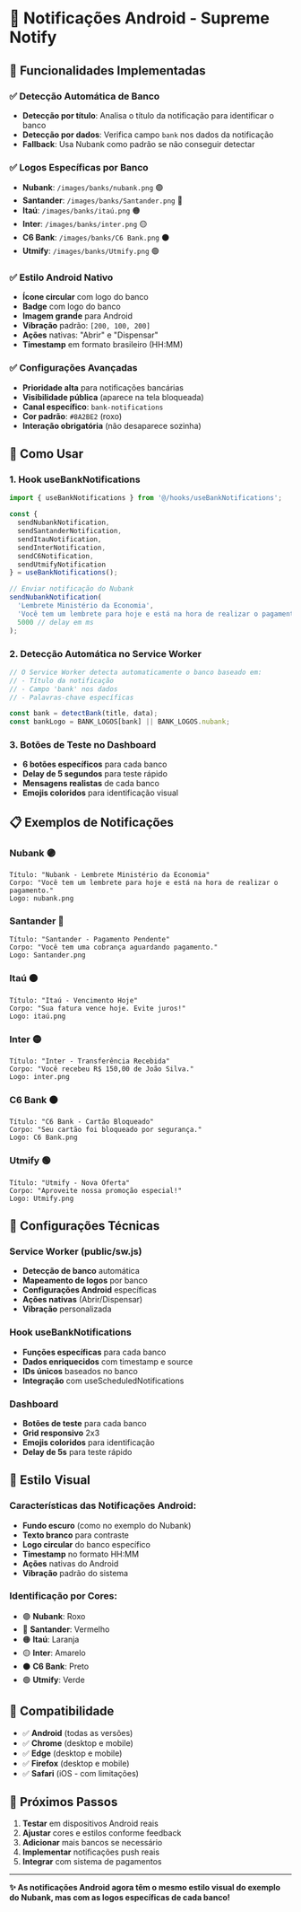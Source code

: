 # 📱 Notificações Android - Supreme Notify

## 🎯 Funcionalidades Implementadas

### ✅ **Detecção Automática de Banco**
- **Detecção por título**: Analisa o título da notificação para identificar o banco
- **Detecção por dados**: Verifica campo `bank` nos dados da notificação
- **Fallback**: Usa Nubank como padrão se não conseguir detectar

### ✅ **Logos Específicas por Banco**
- **Nubank**: `/images/banks/nubank.png` 🟣
- **Santander**: `/images/banks/Santander.png` 🔴
- **Itaú**: `/images/banks/itaú.png` 🟠
- **Inter**: `/images/banks/inter.png` 🟡
- **C6 Bank**: `/images/banks/C6 Bank.png` ⚫
- **Utmify**: `/images/banks/Utmify.png` 🟢

### ✅ **Estilo Android Nativo**
- **Ícone circular** com logo do banco
- **Badge** com logo do banco
- **Imagem grande** para Android
- **Vibração** padrão: `[200, 100, 200]`
- **Ações** nativas: "Abrir" e "Dispensar"
- **Timestamp** em formato brasileiro (HH:MM)

### ✅ **Configurações Avançadas**
- **Prioridade alta** para notificações bancárias
- **Visibilidade pública** (aparece na tela bloqueada)
- **Canal específico**: `bank-notifications`
- **Cor padrão**: `#8A2BE2` (roxo)
- **Interação obrigatória** (não desaparece sozinha)

## 🚀 Como Usar

### **1. Hook useBankNotifications**
```typescript
import { useBankNotifications } from '@/hooks/useBankNotifications';

const { 
  sendNubankNotification,
  sendSantanderNotification,
  sendItauNotification,
  sendInterNotification,
  sendC6Notification,
  sendUtmifyNotification
} = useBankNotifications();

// Enviar notificação do Nubank
sendNubankNotification(
  'Lembrete Ministério da Economia',
  'Você tem um lembrete para hoje e está na hora de realizar o pagamento.',
  5000 // delay em ms
);
```

### **2. Detecção Automática no Service Worker**
```javascript
// O Service Worker detecta automaticamente o banco baseado em:
// - Título da notificação
// - Campo 'bank' nos dados
// - Palavras-chave específicas

const bank = detectBank(title, data);
const bankLogo = BANK_LOGOS[bank] || BANK_LOGOS.nubank;
```

### **3. Botões de Teste no Dashboard**
- **6 botões específicos** para cada banco
- **Delay de 5 segundos** para teste rápido
- **Mensagens realistas** de cada banco
- **Emojis coloridos** para identificação visual

## 📋 Exemplos de Notificações

### **Nubank** 🟣
```
Título: "Nubank - Lembrete Ministério da Economia"
Corpo: "Você tem um lembrete para hoje e está na hora de realizar o pagamento."
Logo: nubank.png
```

### **Santander** 🔴
```
Título: "Santander - Pagamento Pendente"
Corpo: "Você tem uma cobrança aguardando pagamento."
Logo: Santander.png
```

### **Itaú** 🟠
```
Título: "Itaú - Vencimento Hoje"
Corpo: "Sua fatura vence hoje. Evite juros!"
Logo: itaú.png
```

### **Inter** 🟡
```
Título: "Inter - Transferência Recebida"
Corpo: "Você recebeu R$ 150,00 de João Silva."
Logo: inter.png
```

### **C6 Bank** ⚫
```
Título: "C6 Bank - Cartão Bloqueado"
Corpo: "Seu cartão foi bloqueado por segurança."
Logo: C6 Bank.png
```

### **Utmify** 🟢
```
Título: "Utmify - Nova Oferta"
Corpo: "Aproveite nossa promoção especial!"
Logo: Utmify.png
```

## 🔧 Configurações Técnicas

### **Service Worker (public/sw.js)**
- **Detecção de banco** automática
- **Mapeamento de logos** por banco
- **Configurações Android** específicas
- **Ações nativas** (Abrir/Dispensar)
- **Vibração** personalizada

### **Hook useBankNotifications**
- **Funções específicas** para cada banco
- **Dados enriquecidos** com timestamp e source
- **IDs únicos** baseados no banco
- **Integração** com useScheduledNotifications

### **Dashboard**
- **Botões de teste** para cada banco
- **Grid responsivo** 2x3
- **Emojis coloridos** para identificação
- **Delay de 5s** para teste rápido

## 🎨 Estilo Visual

### **Características das Notificações Android:**
- **Fundo escuro** (como no exemplo do Nubank)
- **Texto branco** para contraste
- **Logo circular** do banco específico
- **Timestamp** no formato HH:MM
- **Ações** nativas do Android
- **Vibração** padrão do sistema

### **Identificação por Cores:**
- 🟣 **Nubank**: Roxo
- 🔴 **Santander**: Vermelho
- 🟠 **Itaú**: Laranja
- 🟡 **Inter**: Amarelo
- ⚫ **C6 Bank**: Preto
- 🟢 **Utmify**: Verde

## 📱 Compatibilidade

- ✅ **Android** (todas as versões)
- ✅ **Chrome** (desktop e mobile)
- ✅ **Edge** (desktop e mobile)
- ✅ **Firefox** (desktop e mobile)
- ✅ **Safari** (iOS - com limitações)

## 🚀 Próximos Passos

1. **Testar** em dispositivos Android reais
2. **Ajustar** cores e estilos conforme feedback
3. **Adicionar** mais bancos se necessário
4. **Implementar** notificações push reais
5. **Integrar** com sistema de pagamentos

---

**✨ As notificações Android agora têm o mesmo estilo visual do exemplo do Nubank, mas com as logos específicas de cada banco!**
